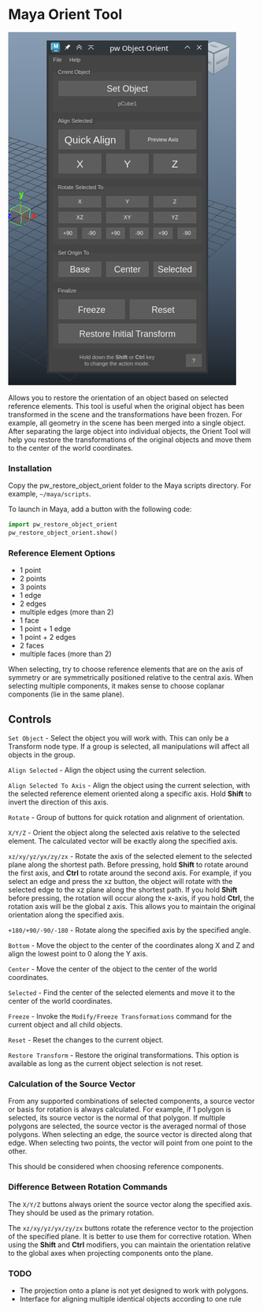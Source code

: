 # Maya Orient Tool

![Dialog](images/img1.png)

Allows you to restore the orientation of an object based on selected reference elements.
This tool is useful when the original object has been transformed in the scene
and the transformations have been frozen. For example, all geometry in the scene has been merged into a single object.
After separating the large object into individual objects, the Orient Tool will help you restore the transformations
of the original objects and move them to the center of the world coordinates.

### Installation
Copy the pw_restore_object_orient folder to the Maya scripts directory. For example, `~/maya/scripts`.

To launch in Maya, add a button with the following code:

```python
import pw_restore_object_orient
pw_restore_object_orient.show()
```

### Reference Element Options

- 1 point
- 2 points
- 3 points
- 1 edge
- 2 edges
- multiple edges (more than 2)
- 1 face
- 1 point + 1 edge
- 1 point + 2 edges
- 2 faces
- multiple faces (more than 2)

When selecting, try to choose reference elements that are on the axis of symmetry
or are symmetrically positioned relative to the central axis. When selecting multiple components, it makes sense to choose coplanar components (lie in the same plane).

## Controls

`Set Object` - Select the object you will work with. This can only be a Transform node type. If a group is selected, all manipulations will affect all objects in the group.

`Align Selected` - Align the object using the current selection.

`Align Selected To Axis` - Align the object using the current selection, with the selected reference element oriented along a specific axis. 
Hold **Shift** to invert the direction of this axis.

`Rotate` - Group of buttons for quick rotation and alignment of orientation.

`X/Y/Z` - Orient the object along the selected axis relative to the selected element. The calculated vector will be exactly along the specified axis.

`xz/xy/yz/yx/zy/zx` - Rotate the axis of the selected element to the selected plane along the shortest path.
Before pressing, hold **Shift** to rotate around the first axis, and **Ctrl** to rotate around the second axis.
For example, if you select an edge and press the xz button, the object will rotate with the selected edge to the xz plane along the shortest path.
If you hold **Shift** before pressing, the rotation will occur along the x-axis, if you hold **Ctrl**, the rotation axis will be the global z axis.
This allows you to maintain the original orientation along the specified axis.

`+180/+90/-90/-180` - Rotate along the specified axis by the specified angle.

`Bottom` - Move the object to the center of the coordinates along X and Z and align the lowest point to 0 along the Y axis.

`Center` - Move the center of the object to the center of the world coordinates.

`Selected` - Find the center of the selected elements and move it to the center of the world coordinates.

`Freeze` - Invoke the `Modify/Freeze Transformations` command for the current object and all child objects.

`Reset` - Reset the changes to the current object.

`Restore Transform` - Restore the original transformations. This option is available as long as the current object selection is not reset.

### Calculation of the Source Vector

From any supported combinations of selected components, a source vector or basis for rotation is always calculated.
For example, if 1 polygon is selected, its source vector is the normal of that polygon. If multiple polygons are selected,
the source vector is the averaged normal of those polygons.
When selecting an edge, the source vector is directed along that edge.
When selecting two points, the vector will point from one point to the other.

This should be considered when choosing reference components.

### Difference Between Rotation Commands

The `X/Y/Z` buttons always orient the source vector along the specified axis. They should be used as the primary rotation.

The `xz/xy/yz/yx/zy/zx` buttons rotate the reference vector to the projection of the specified plane. It is better to use them for corrective rotation.
When using the **Shift** and **Ctrl** modifiers, you can maintain the orientation relative to the global axes when projecting components onto the plane.


### TODO

- The projection onto a plane is not yet designed to work with polygons.
- Interface for aligning multiple identical objects according to one rule